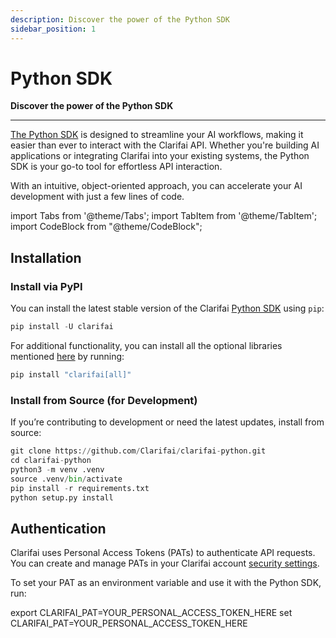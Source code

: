 ```yaml
---
description: Discover the power of the Python SDK
sidebar_position: 1
---
```


# Python SDK 

**Discover the power of the Python SDK**
<hr />

[The Python SDK](https://github.com/Clarifai/clarifai-python/) is designed to streamline your AI workflows, making it easier than ever to interact with the Clarifai API. Whether you're building AI applications or integrating Clarifai into your existing systems, the Python SDK is your go-to tool for effortless API interaction.

With an intuitive, object-oriented approach, you can accelerate your AI development with just a few lines of code.

import Tabs from '@theme/Tabs';
import TabItem from '@theme/TabItem';
import CodeBlock from "@theme/CodeBlock";

## Installation

### Install via PyPI

You can install the latest stable version of the Clarifai [Python SDK](https://pypi.org/project/clarifai/) using `pip`:

```python
pip install -U clarifai
```

For additional functionality, you can install all the optional libraries mentioned [here](https://github.com/Clarifai/clarifai-python/blob/491d5444f5ae5da234012022e1ba4e83739242a4/setup.py) by running:

```python
pip install "clarifai[all]"
```

### Install from Source (for Development)

If you’re contributing to development or need the latest updates, install from source:

```python
git clone https://github.com/Clarifai/clarifai-python.git
cd clarifai-python
python3 -m venv .venv
source .venv/bin/activate
pip install -r requirements.txt
python setup.py install
```

## Authentication

Clarifai uses Personal Access Tokens (PATs) to authenticate API requests. You can create and manage PATs in your Clarifai account [security settings](https://clarifai.com/settings/security).

To set your PAT as an environment variable and use it with the Python SDK, run:


<Tabs>
<TabItem value="bash" label="Unix-Like Systems">
    <CodeBlock className="language-bash"> export CLARIFAI_PAT=YOUR_PERSONAL_ACCESS_TOKEN_HERE </CodeBlock>
</TabItem>
<TabItem value="bash2" label="Windows">
    <CodeBlock className="language-bash"> set CLARIFAI_PAT=YOUR_PERSONAL_ACCESS_TOKEN_HERE </CodeBlock>
</TabItem>
</Tabs>
